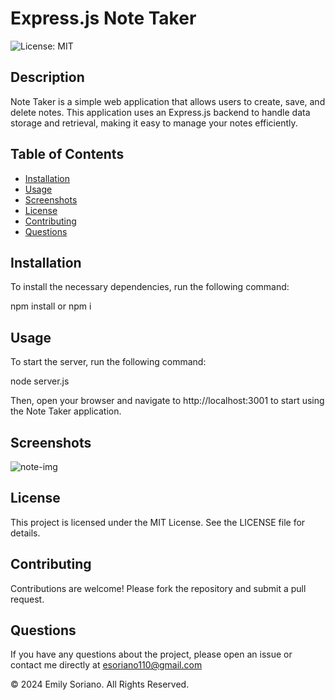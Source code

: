 # Express.js Note Taker

![License: MIT](https://img.shields.io/badge/License-MIT-yellow.svg)

## Description

Note Taker is a simple web application that allows users to create, save, and delete notes. This application uses an Express.js backend to handle data storage and retrieval, making it easy to manage your notes efficiently.

## Table of Contents

- [Installation](#installation)
- [Usage](#usage)
- [Screenshots](#screenshots)
- [License](#license)
- [Contributing](#contributing)
- [Questions](#questions)

## Installation

To install the necessary dependencies, run the following command:

npm install or npm i

## Usage
To start the server, run the following command:

node server.js

Then, open your browser and navigate to http://localhost:3001 to start using the Note Taker application.

## Screenshots

![note-img](https://github.com/user-attachments/assets/4c4d71dd-11f6-4e48-9fb4-85bb3264ef6f)

## License
This project is licensed under the MIT License. See the LICENSE file for details.

## Contributing
Contributions are welcome! Please fork the repository and submit a pull request.

## Questions
If you have any questions about the project, please open an issue or contact me directly at esoriano110@gmail.com

© 2024 Emily Soriano. All Rights Reserved.
